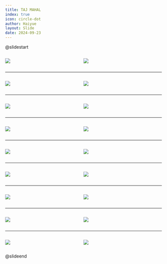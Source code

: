 ```yaml
---
title: TAJ MAHAL
index: true
icon: circle-dot
author: Haiyue
layout: Slide
date: 2024-09-23
---
```

 
@slidestart

<div style="display:flex">
<div style="flex:1">

![](https://raw.githubusercontent.com/yclord/reading/refs/heads/master/english/Level-W/TAJ%20MAHAL/001.webp)
</div>
<div style="flex:1">

![](https://raw.githubusercontent.com/yclord/reading/refs/heads/master/english/Level-W/TAJ%20MAHAL/002.webp)
</div>
</div>

---

<div style="display:flex">
<div style="flex:1">

![](https://raw.githubusercontent.com/yclord/reading/refs/heads/master/english/Level-W/TAJ%20MAHAL/003.webp)
</div>
<div style="flex:1">

![](https://raw.githubusercontent.com/yclord/reading/refs/heads/master/english/Level-W/TAJ%20MAHAL/004.webp)
</div>
</div>

---

<div style="display:flex">
<div style="flex:1">

![](https://raw.githubusercontent.com/yclord/reading/refs/heads/master/english/Level-W/TAJ%20MAHAL/005.webp)
</div>
<div style="flex:1">

![](https://raw.githubusercontent.com/yclord/reading/refs/heads/master/english/Level-W/TAJ%20MAHAL/006.webp)
</div>
</div>

---

<div style="display:flex">
<div style="flex:1">

![](https://raw.githubusercontent.com/yclord/reading/refs/heads/master/english/Level-W/TAJ%20MAHAL/007.webp)
</div>
<div style="flex:1">

![](https://raw.githubusercontent.com/yclord/reading/refs/heads/master/english/Level-W/TAJ%20MAHAL/008.webp)
</div>
</div>

---

<div style="display:flex">
<div style="flex:1">

![](https://raw.githubusercontent.com/yclord/reading/refs/heads/master/english/Level-W/TAJ%20MAHAL/009.webp)
</div>
<div style="flex:1">

![](https://raw.githubusercontent.com/yclord/reading/refs/heads/master/english/Level-W/TAJ%20MAHAL/010.webp)
</div>
</div>

---

<div style="display:flex">
<div style="flex:1">

![](https://raw.githubusercontent.com/yclord/reading/refs/heads/master/english/Level-W/TAJ%20MAHAL/011.webp)
</div>
<div style="flex:1">

![](https://raw.githubusercontent.com/yclord/reading/refs/heads/master/english/Level-W/TAJ%20MAHAL/012.webp)
</div>
</div>

---

<div style="display:flex">
<div style="flex:1">

![](https://raw.githubusercontent.com/yclord/reading/refs/heads/master/english/Level-W/TAJ%20MAHAL/013.webp)
</div>
<div style="flex:1">

![](https://raw.githubusercontent.com/yclord/reading/refs/heads/master/english/Level-W/TAJ%20MAHAL/014.webp)
</div>
</div>

---

<div style="display:flex">
<div style="flex:1">

![](https://raw.githubusercontent.com/yclord/reading/refs/heads/master/english/Level-W/TAJ%20MAHAL/015.webp)
</div>
<div style="flex:1">

![](https://raw.githubusercontent.com/yclord/reading/refs/heads/master/english/Level-W/TAJ%20MAHAL/016.webp)
</div>
</div>

---

<div style="display:flex">
<div style="flex:1">

![](https://raw.githubusercontent.com/yclord/reading/refs/heads/master/english/Level-W/TAJ%20MAHAL/017.webp)
</div>
<div style="flex:1">

![](https://raw.githubusercontent.com/yclord/reading/refs/heads/master/english/Level-W/TAJ%20MAHAL/018.webp)
</div>
</div>

@slideend